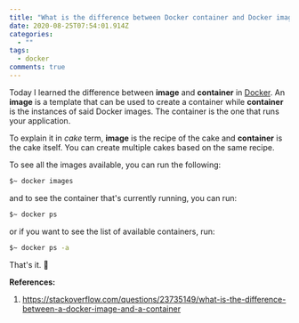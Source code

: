 ```yaml
---
title: "What is the difference between Docker container and Docker image?"
date: 2020-08-25T07:54:01.914Z
categories:
  - ""
tags:
  - docker
comments: true
---
```

Today I learned the difference between **image** and **container** in [Docker][1]. An **image** is a template that can be used to create a container while **container** is the instances of said Docker images. The container is the one that runs your application.

To explain it in *cake* term, **image** is the recipe of the cake and **container** is the cake itself. You can create multiple cakes based on the same recipe.

To see all the images available, you can run the following:
```bash
$~ docker images
```

and to see the container that's currently running, you can run:
```bash
$~ docker ps
```

or if you want to see the list of available containers, run:
```bash
$~ docker ps -a
```

That's it. 🎂

**References:**
1. https://stackoverflow.com/questions/23735149/what-is-the-difference-between-a-docker-image-and-a-container


[1]:https://www.docker.com/resources/what-container